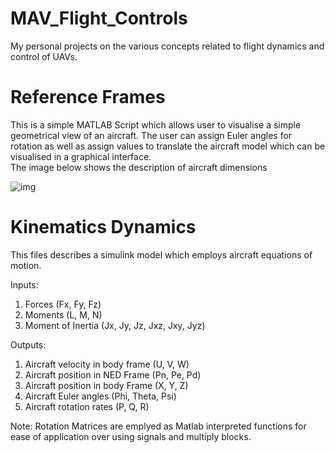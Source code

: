 # MAV_Flight_Controls
My personal projects on the various concepts related to flight dynamics and control of UAVs.

# Reference Frames
This is a simple MATLAB Script which allows user to visualise a simple geometrical view of an aircraft. The user can assign Euler angles for rotation as well as assign values to translate the aircraft model which can be visualised in a graphical interface.  
The image below shows the description of aircraft dimensions

![img](https://github.com/Shriyans-Navalgund/MAV_Flight_Controls/assets/90153186/10b43f5c-a7f2-4cc7-915b-47f7ab902611)

# Kinematics Dynamics
This files describes a simulink model which employs aircraft equations of motion.

Inputs:
1) Forces (Fx, Fy, Fz)
2) Moments (L, M, N)
3) Moment of Inertia (Jx, Jy, Jz, Jxz, Jxy, Jyz)

Outputs:
1) Aircraft velocity in body frame (U, V, W)
2) Aircraft position in NED Frame (Pn, Pe, Pd)
3) Aircraft position in body Frame (X, Y, Z)
4) Aircraft Euler angles (Phi, Theta, Psi)
5) Aircraft rotation rates (P, Q, R)

Note: Rotation Matrices are emplyed as Matlab interpreted functions for ease of application over using signals and multiply blocks.

